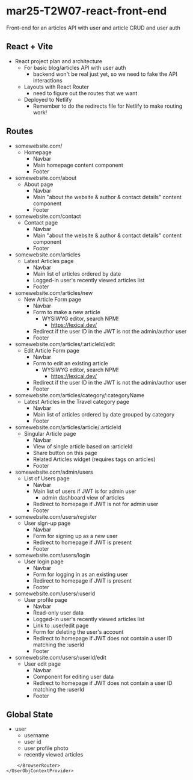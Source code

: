 # mar25-T2W07-react-front-end
Front-end for an articles API with user and article CRUD and user auth

## React + Vite

- React project plan and architecture
	- For basic blog/articles API with user auth
		- backend won't be real just yet, so we need to fake the API interactions
	- Layouts with React Router
		- need to figure out the routes that we want
	- Deployed to Netlify
		- Remember to do the redirects file for Netlify to make routing work!

## Routes

- somewebsite.com/
	- Homepage
		- Navbar
		- Main homepage content component
		- Footer
- somewebsite.com/about
	- About page
		- Navbar
		- Main "about the website & author & contact details" content component
		- Footer
- somewebsite.com/contact
	- Contact page
		- Navbar
		- Main "about the website & author & contact details" content component
		- Footer
- somewebsite.com/articles
	- Latest Articles page
		- Navbar
		- Main list of articles ordered by date
		- Logged-in user's recently viewed articles list
		- Footer
- somewebsite.com/articles/new
	- New Article Form page
		- Navbar
		- Form to make a new article
			- WYSIWYG editor, search NPM!
				- https://lexical.dev/
		- Redirect if the user ID in the JWT is not the admin/author user
		- Footer
- somewebsite.com/articles/:articleId/edit
	- Edit Article Form page
		- Navbar
		- Form to edit an existing article
			- WYSIWYG editor, search NPM!
				- https://lexical.dev/
		- Redirect if the user ID in the JWT is not the admin/author user
		- Footer
- somewebsite.com/articles/category/:categoryName
	- Latest Articles in the Travel category page
		- Navbar
		- Main list of articles ordered by date grouped by category
		- Footer
- somewebsite.com/articles/article/:articleId
	- Singular Article page
		- Navbar
		- View of single article based on :articleId
		- Share button on this page
		- Related Articles widget (requires tags on articles)
		- Footer
- somewebsite.com/admin/users
	- List of Users page
		- Navbar
		- Main list of users if JWT is for admin user
			- admin dashboard view of articles
		- Redirect to homepage if JWT is not for admin user
		- Footer
- somewebsite.com/users/register
	- User sign-up page
		- Navbar
		- Form for signing up as a new user
		- Redirect to homepage if JWT is present
		- Footer
- somewebsite.com/users/login
	- User login page
		- Navbar
		- Form for logging in as an existing user
		- Redirect to homepage if JWT is present
		- Footer
- somewebsite.com/users/:userId
	- User profile page
		- Navbar
		- Read-only user data
		- Logged-in user's recently viewed articles list
		- Link to :user/edit page
		- Form for deleting the user's account
		- Redirect to homepage if JWT does not contain a user ID matching the :userId
		- Footer
- somewebsite.com/users/:userId/edit
	- User edit page
		- Navbar
		- Component for editing user data
		- Redirect to homepage if JWT does not contain a user ID matching the :userId
		- Footer

## Global State

- user
	- username
	- user id
	- user profile photo
	- recently viewed articles

<UserJwtContextProvider>
	<UserObjContextProvider>
		<BrowserRouter>

		</BrowserRouter>
	</UserObjContextProvider>
</UserJwtContextProvider>

